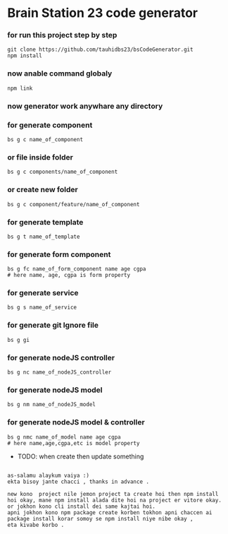 # Brain Station 23 code generator

### for run this project step by step
```
git clone https://github.com/tauhidbs23/bsCodeGenerator.git
npm install
```

### now anable command globaly
```
npm link
```
### now generator work anywhare any directory

### for generate component
```
bs g c name_of_component
```

### or file inside folder
```
bs g c components/name_of_component
```
### or create new folder
```
bs g c component/feature/name_of_component
```

### for generate template
```
bs g t name_of_template
```

### for generate form component
```
bs g fc name_of_form_component name age cgpa
# here name, age, cgpa is form property
```

### for generate service
```
bs g s name_of_service
```

### for generate git Ignore file

```
bs g gi
```

### for generate nodeJS controller
```
bs g nc name_of_nodeJS_controller
```

### for generate nodeJS model
```
bs g nm name_of_nodeJS_model
```

### for generate nodeJS model & controller
```
bs g nmc name_of_model name age cgpa
# here name,age,cgpa,etc is model property
```

- TODO: when create then update something

```

as-salamu alaykum vaiya :) 
ekta bisoy jante chacci , thanks in advance .

new kono  project nile jemon project ta create hoi then npm install hoi okay, mane npm install alada dite hoi na project er vitore okay. 
or jokhon kono cli install dei same kajtai hoi.
apni jokhon kono npm package create korben tokhon apni chaccen ai package install korar somoy se npm install niye nibe okay , 
eta kivabe korbo .


```
